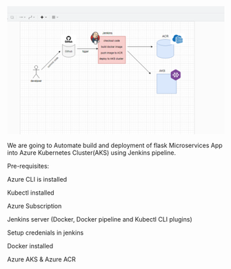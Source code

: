 ![Image alt text](diagram.png)




We are going to Automate build and deployment of flask
Microservices App into Azure Kubernetes Cluster(AKS) using Jenkins pipeline.


Pre-requisites:


Azure CLI is installed

Kubectl installed

Azure Subscription

Jenkins server (Docker, Docker pipeline and Kubectl CLI plugins)

Setup credenials in jenkins

Docker installed

Azure AKS & Azure ACR





